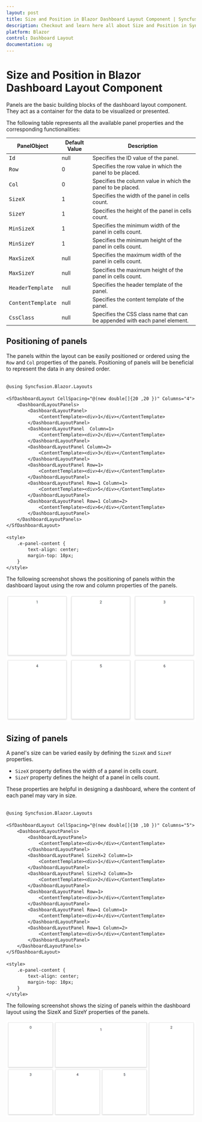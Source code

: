 ```yaml
---
layout: post
title: Size and Position in Blazor Dashboard Layout Component | Syncfusion
description: Checkout and learn here all about Size and Position in Syncfusion Blazor Dashboard Layout component and more.
platform: Blazor
control: Dashboard Layout
documentation: ug
---
```


# Size and Position in Blazor Dashboard Layout Component

Panels are the basic building blocks of the dashboard layout component. They act as a container for the data to be visualized or presented.

The following table represents all the available panel properties and the corresponding functionalities:

| **PanelObject** | **Default Value** | **Description** |
| --- | --- | --- |
| <kbd>Id</kbd> | null | Specifies the ID value of the panel. |
| <kbd>Row</kbd> | 0 | Specifies the row value in which the panel to be placed. |
| <kbd>Col</kbd> | 0 | Specifies the column value in which the panel to be placed. |
| <kbd>SizeX</kbd> | 1 | Specifies the width of the panel in cells count. |
| <kbd>SizeY</kbd> | 1 | Specifies the height of the panel in cells count. |
| <kbd>MinSizeX</kbd> | 1 | Specifies the minimum width of the panel in cells count. |
| <kbd>MinSizeY</kbd> | 1 | Specifies the minimum height of the panel in cells count. |
| <kbd>MaxSizeX</kbd> | null | Specifies the maximum width of the panel in cells count. |
| <kbd>MaxSizeY</kbd> |  null | Specifies the maximum height of the panel in cells count. |
| <kbd>HeaderTemplate</kbd> | null | Specifies the header template of the panel. |
| <kbd>ContentTemplate</kbd> | null | Specifies the content template of the panel. |
| <kbd>CssClass</kbd> | null | Specifies the CSS class name that can be appended with each panel element.|

## Positioning of panels

The panels within the layout can be easily positioned or ordered using the `Row` and `Col` properties of the panels. Positioning of panels will be beneficial to represent the data in any desired order.

```cshtml

@using Syncfusion.Blazor.Layouts

<SfDashboardLayout CellSpacing="@(new double[]{20 ,20 })" Columns="4">
    <DashboardLayoutPanels>
        <DashboardLayoutPanel>
            <ContentTemplate><div>1</div></ContentTemplate>
        </DashboardLayoutPanel>
        <DashboardLayoutPanel  Column=1>
            <ContentTemplate><div>2</div></ContentTemplate>
        </DashboardLayoutPanel>
        <DashboardLayoutPanel Column=2>
            <ContentTemplate><div>3</div></ContentTemplate>
        </DashboardLayoutPanel>
        <DashboardLayoutPanel Row=1>
            <ContentTemplate><div>4</div></ContentTemplate>
        </DashboardLayoutPanel>
        <DashboardLayoutPanel Row=1 Column=1>
            <ContentTemplate><div>5</div></ContentTemplate>
        </DashboardLayoutPanel>
        <DashboardLayoutPanel Row=1 Column=2>
            <ContentTemplate><div>6</div></ContentTemplate>
        </DashboardLayoutPanel>
    </DashboardLayoutPanels>
</SfDashboardLayout>

<style>
    .e-panel-content {
        text-align: center;
        margin-top: 10px;
    }
</style>

```

The following screenshot shows the positioning of panels within the dashboard layout using the row and column properties of the panels.

![Positioning of panels](../images/position.png)

## Sizing of panels

A panel's size can be varied easily by defining the `SizeX` and `SizeY` properties.

* `SizeX` property defines the width of a panel in cells count.
* `SizeY` property defines the height of a panel in cells count.

These properties are helpful in designing a dashboard, where the content of each panel may vary in size.

```cshtml

@using Syncfusion.Blazor.Layouts

<SfDashboardLayout CellSpacing="@(new double[]{10 ,10 })" Columns="5">
    <DashboardLayoutPanels>
        <DashboardLayoutPanel>
            <ContentTemplate><div>0</div></ContentTemplate>
        </DashboardLayoutPanel>
        <DashboardLayoutPanel SizeX=2 Column=1>
            <ContentTemplate><div>1</div></ContentTemplate>
        </DashboardLayoutPanel>
        <DashboardLayoutPanel SizeY=2 Column=3>
            <ContentTemplate><div>2</div></ContentTemplate>
        </DashboardLayoutPanel>
        <DashboardLayoutPanel Row=1>
            <ContentTemplate><div>3</div></ContentTemplate>
        </DashboardLayoutPanel>
        <DashboardLayoutPanel Row=1 Column=1>
            <ContentTemplate><div>4</div></ContentTemplate>
        </DashboardLayoutPanel>
        <DashboardLayoutPanel Row=1 Column=2>
            <ContentTemplate><div>5</div></ContentTemplate>
        </DashboardLayoutPanel>
    </DashboardLayoutPanels>
</SfDashboardLayout>

<style>
    .e-panel-content {
        text-align: center;
        margin-top: 10px;
    }
</style>

```

The following screenshot shows the sizing of panels within the dashboard layout using the SizeX and SizeY properties of the panels.

![Sizing of panels](../images/sizing.png)